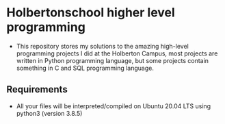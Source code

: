 # Holbertonschool higher level programming

- This repository stores my solutions to the amazing high-level programming projects I did at the Holberton Campus, most projects are written in Python programming language, but some projects contain something in C and SQL programming language.

## Requirements
- All your files will be interpreted/compiled on Ubuntu 20.04 LTS using python3 (version 3.8.5)
